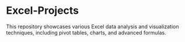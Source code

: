 # Excel-Projects
This repository showcases various Excel data analysis and visualization techniques, including pivot tables, charts, and advanced formulas. 
